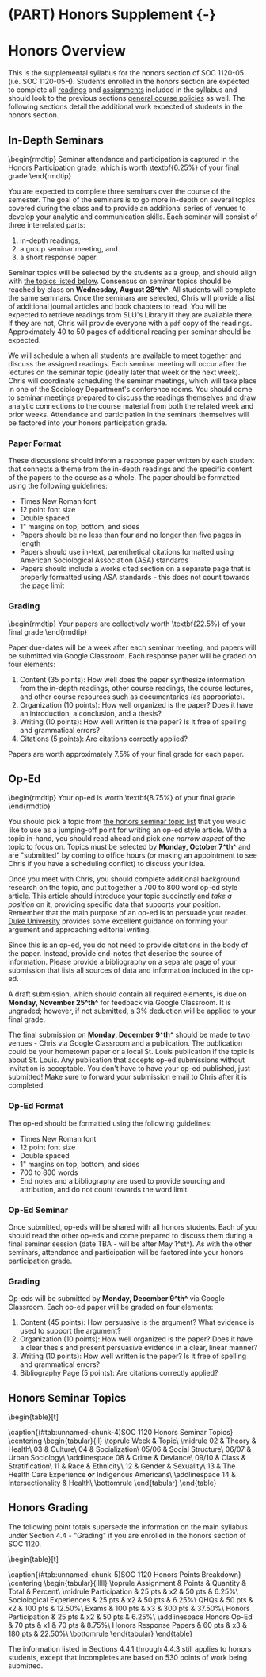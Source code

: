 # (PART) Honors Supplement {-}

# Honors Overview

This is the supplemental syllabus for the honors section of SOC 1120-05 (i.e. SOC 1120-05H). Students enrolled in the honors section are expected to complete all [readings](/lecture-schedule.html) and [assignments](/assignments-and-grading.html) included in the syllabus and should look to the previous sections [general course policies](/course-policies.html) as well. The following sections detail the additional work expected of students in the honors section.

## In-Depth Seminars

\begin{rmdtip}
Seminar attendance and participation is captured in the Honors
Participation grade, which is worth \textbf{6.25\%} of your final grade
\end{rmdtip}

You are expected to complete three seminars over the course of the semester. The goal of the seminars is to go more in-depth on several topics covered during the class and to provide an additional series of venues to develop your analytic and communication skills. Each seminar will consist of three interrelated parts:

1.  in-depth readings,
2.  a group seminar meeting, and
3.  a short response paper.

Seminar topics will be selected by the students as a group, and should align with [the topics listed below](/honors-seminar-topics.html). Consensus on seminar topics should be reached by class on **Wednesday, August 28^th^**. All students will complete the same seminars. Once the seminars are selected, Chris will provide a list of additional journal articles and book chapters to read. You will be expected to retrieve readings from SLU's Library if they are available there. If they are not, Chris will provide everyone with a `pdf` copy of the readings. Approximately 40 to 50 pages of additional reading per seminar should be expected.

We will schedule a when all students are available to meet together and discuss the assigned readings. Each seminar meeting will occur after the lectures on the seminar topic (ideally later that week or the next week). Chris will coordinate scheduling the seminar meetings, which will take place in one of the Sociology Department's conference rooms. You should come to seminar meetings prepared to discuss the readings themselves and draw analytic connections to the course material from both the related week and prior weeks. Attendance and participation in the seminars themselves will be factored into your honors participation grade.

### Paper Format

These discussions should inform a response paper written by each student that connects a theme from the in-depth readings and the specific content of the papers to the course as a whole. The paper should be formatted using the following guidelines:

* Times New Roman font
* 12 point font size
* Double spaced
* 1" margins on top, bottom, and sides
* Papers should be no less than four and no longer than five pages in length
* Papers should use in-text, parenthetical citations formatted using American Sociological Association (ASA) standards
* Papers should include a works cited section on a separate page that is properly formatted using ASA standards - this does not count towards the page limit

### Grading

\begin{rmdtip}
Your papers are collectively worth \textbf{22.5\%} of your final grade
\end{rmdtip}

Paper due-dates will be a week after each seminar meeting, and papers will be submitted via Google Classroom. Each response paper will be graded on four elements:

1.  Content (35 points): How well does the paper synthesize information from the in-depth readings, other course readings, the course lectures, and other course resources such as documentaries (as appropriate).
2.  Organization (10 points): How well organized is the paper? Does it have an introduction, a conclusion, and a thesis?
3.  Writing (10 points): How well written is the paper? Is it free of spelling and grammatical errors?
4.  Citations (5 points): Are citations correctly applied?

Papers are worth approximately 7.5% of your final grade for each paper.

## Op-Ed

\begin{rmdtip}
Your op-ed is worth \textbf{8.75\%} of your final grade
\end{rmdtip}

You should pick a topic from [the honors seminar topic list](/honors-seminar-topics.html) that you would like to use as a jumping-off point for writing an op-ed style article. With a topic in-hand, you should read ahead and pick *one narrow aspect* of the topic to focus on. Topics must be selected by **Monday, October 7^th^** and are "submitted" by coming to office hours (or making an appointment to see Chris if you have a scheduling conflict) to discuss your idea.

Once you meet with Chris, you should complete additional background research on the topic, and put together a 700 to 800 word op-ed style article. This article should introduce your topic succinctly and *take a position* on it, providing specific data that supports your position. Remember that the main purpose of an op-ed is to persuade your reader. [Duke University](https://styleguide.duke.edu/toolkits/writing-media/how-to-write-an-op-ed-article/) provides some excellent guidance on forming your argument and approaching editorial writing.

Since this is an op-ed, you do not need to provide citations in the body of the paper. Instead, provide end-notes that describe the source of information. Please provide a bibliography on a separate page of your submission that lists all sources of data and information included in the op-ed.

A draft submission, which should contain all required elements, is due on **Monday, November 25^th^** for feedback via Google Classroom. It is ungraded; however, if not submitted, a 3% deduction will be applied to your final grade.

The final submission on **Monday, December 9^th^** should be made to two venues - Chris via Google Classroom and a publication. The publication could be your hometown paper or a local St. Louis publication if the topic is about St. Louis. Any publication that accepts op-ed submissions without invitation is acceptable. You don't have to have your op-ed published, just submitted! Make sure to forward your submission email to Chris after it is completed.

### Op-Ed Format

The op-ed should be formatted using the following guidelines:

* Times New Roman font
* 12 point font size
* Double spaced
* 1" margins on top, bottom, and sides
* 700 to 800 words
* End notes and a bibliography are used to provide sourcing and attribution, and do not count towards the word limit.

### Op-Ed Seminar
Once submitted, op-eds will be shared with all honors students. Each of you should read the other op-eds and come prepared to discuss them during a final seminar session (date TBA - will be after May 1^st^). As with the other seminars, attendance and participation will be factored into your honors participation grade.

### Grading 
Op-eds will be submitted by **Monday, December 9^th^** via Google Classroom. Each op-ed paper will be graded on four elements:

1.  Content (45 points): How persuasive is the argument? What evidence is used to support the argument?
2.  Organization (10 points): How well organized is the paper? Does it
    have a clear thesis and present persuasive evidence in a clear, linear manner?
3.  Writing (10 points): How well written is the paper? Is it free of
    spelling and grammatical errors?
4.  Bibliography Page (5 points): Are citations correctly applied?

## Honors Seminar Topics

\begin{table}[t]

\caption{(\#tab:unnamed-chunk-4)SOC 1120 Honors Seminar Topics}
\centering
\begin{tabular}{ll}
\toprule
Week & Topic\\
\midrule
02 & Theory \& Health\\
03 & Culture\\
04 & Socialization\\
05/06 & Social Structure\\
06/07 & Urban Sociology\\
\addlinespace
08 & Crime \& Deviance\\
09/10 & Class \& Stratification\\
11 & Race \& Ethnicity\\
12 & Gender \& Sexuality\\
13 & The Health Care Experience **or** Indigenous Americans\\
\addlinespace
14 & Intersectionality \& Health\\
\bottomrule
\end{tabular}
\end{table}

## Honors Grading

The following point totals supersede the information on the main syllabus under Section 4.4 - "Grading" if you are enrolled in the honors section of SOC 1120.

\begin{table}[t]

\caption{(\#tab:unnamed-chunk-5)SOC 1120 Honors Points Breakdown}
\centering
\begin{tabular}{lllll}
\toprule
Assignment & Points & Quantity & Total & Percent\\
\midrule
Participation & 25 pts & x2 & 50 pts & 6.25\%\\
Sociological Experiences & 25 pts & x2 & 50 pts & 6.25\%\\
QHQs & 50 pts & x2 & 100 pts & 12.50\%\\
Exams & 100 pts & x3 & 300 pts & 37.50\%\\
Honors Participation & 25 pts & x2 & 50 pts & 6.25\%\\
\addlinespace
Honors Op-Ed & 70 pts & x1 & 70 pts & 8.75\%\\
Honors Response Papers & 60 pts & x3 & 180 pts & 22.50\%\\
\bottomrule
\end{tabular}
\end{table}

The information listed in Sections 4.4.1 through 4.4.3 still applies to honors students, except that incompletes are based on 530 points of work being submitted.
